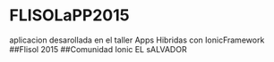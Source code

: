 # FLISOLaPP2015
aplicacion desarollada en el taller Apps Hibridas con IonicFramework
##Flisol 2015
##Comunidad Ionic EL sALVADOR
